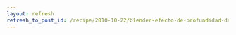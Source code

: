 ```yaml
---
layout: refresh
refresh_to_post_id: /recipe/2010-10-22/blender-efecto-de-profundidad-de-campo
---
```

